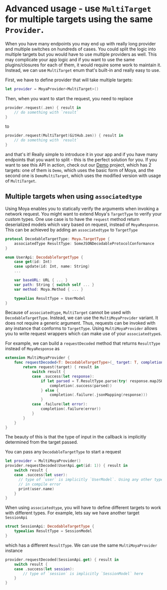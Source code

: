 # Advanced usage - use `MultiTarget` for multiple targets using the same `Provider`.

When you have many endpoints you may end up with really long provider and
multiple switches on hundreds of cases. You could split the logic into multiple
targets but you would have to use multiple providers as well. This may
complicate your app logic and if you want to use the same plugins/closures for
each of them, it would require some work to maintain it. Instead, we can
use `MultiTarget` enum that's built-in and really easy to use.

First, we have to define provider that will take multiple targets:
```swift
let provider = MoyaProvider<MultiTarget>()
```

Then, when you want to start the request, you need to replace
```swift
provider.request(.zen) { result in
    // do something with `result`
}
```

to

```swift
provider.request(MultiTarget(GitHub.zen)) { result in
    // do something with `result`
}
```

and that's it! Really simple to introduce it in your app and if you have many
endpoints that you want to split - this is the perfect solution for you. If you
want to see this API in action, check out our
[Demo](https://github.com/Moya/Moya/tree/master/Demo) project, which has 2
targets: one of them is `Demo`, which uses the basic form of Moya, and the
second one is `DemoMultiTarget`, which uses the modified version with usage of
`MultiTarget`.

## Multiple targets when using `associatedtype`

Using Moya enables you to statically verify the arguments when invoking a
network request. You might want to extend Moya's `TargetType` to verify your
custom types. One use case is to have the `request` method return deserialized
models which vary based on request, instead of `MoyaResponse`. This can be
achieved by adding an `associatedtype` to `TargetType`

```swift
protocol DecodableTargetType: Moya.TargetType {
    associatedType ResultType: SomeJSONDecodableProtocolConformance
}

enum UserApi: DecodableTargetType {
    case get(id: Int)
    case update(id: Int, name: String)
    ...

    var baseURL: URL { ... }
    var path: String { switch self ... }
    var method: Moya.Method { ... }

    typealias ResultType = UserModel
}
```

Because of `associatedtype`, `MultiTarget` cannot be used with `DecodableTargetType`.
Instead, we can use the `MultiMoyaProvider` variant. It does not require a
generic argument. Thus, requests can be invoked with any instance that
conforms to `TargetType`. Using `MultiMoyaProvider` allows you to write
request wrappers which can make use of your `associatedtype`s.

For example, we can build a `requestDecoded` method that returns `ResultType`
instead of `MoyaResponse` as

```swift
extension MultiMoyaProvider {
    func requestDecoded<T: DecodableTargetType>(_ target: T, completion: @escaping (_ result: Result<[T.ResultType], Moya.Error>) -> ()) -> Cancellable {
        return request(target) { result in
            switch result {
            case .success(let response):
                if let parsed = T.ResultType.parse(try! response.mapJSON()) {
                    completion(.success(parsed))
                } else {
                    completion(.failure(.jsonMapping(response)))
                }
            case .failure(let error):
                completion(.failure(error))
            }
        }
    }
}
```

The beauty of this is that the type of input in the callback is implicitly
determined from the target passed.

You can pass any `DecodableTargetType` to start a request

```swift
let provider = MultiMoyaProvider()
provider.requestDecoded(UserApi.get(id: 1)) { result in
    switch result {
    case .success(let user):
      // type of `user` is implicitly `UserModel`. Using any other type results
      // in compile error
      print(user.name)
    }
}
```

When using `associatedtype`, you will have to define different targets to work
with different types. For example, lets say we have another target `SessionApi`

```swift
struct SessionApi: DecodableTargetType {
    typealias ResultType = SessionModel
}
```

which has a different `ResultType`. We can use the same `MultiMoyaProvider`
instance

```swift
provider.requestDecoded(SessionApi.get) { result in
    switch result {
    case .success(let session):
        // type of `session` is implicitly `SessionModel` here
    }
}
```
